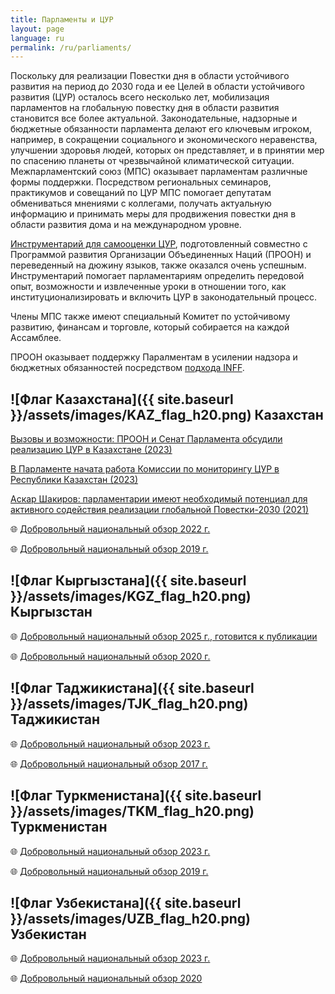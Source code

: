 ```yaml
---
title: Парламенты и ЦУР
layout: page
language: ru
permalink: /ru/parliaments/
---
```


Поскольку для реализации Повестки дня в области устойчивого развития на период до 2030 года и ее Целей в области устойчивого развития (ЦУР) осталось всего несколько лет, мобилизация парламентов на глобальную повестку дня в области развития становится все более актуальной. Законодательные, надзорные и бюджетные обязанности парламента делают его ключевым игроком, например, в сокращении социального и экономического неравенства, улучшении здоровья людей, которых он представляет, и в принятии мер по спасению планеты от чрезвычайной климатической ситуации. Межпарламентский союз (МПС) оказывает парламентам различные формы поддержки. Посредством региональных семинаров, практикумов и совещаний по ЦУР МПС помогает депутатам обмениваться мнениями с коллегами, получать актуальную информацию и принимать меры для продвижения повестки дня в области развития дома и на международном уровне.

[Инструментарий для самооценки ЦУР](https://www.ipu.org/resources/publications/toolkits/2017-01/parliaments-and-sustainable-development-goals-self-assessment-toolkit), подготовленный совместно с Программой развития Организации Объединенных Наций (ПРООН) и переведенный на дюжину языков, также оказался очень успешным. Инструментарий помогает парламентариям определить передовой опыт, возможности и извлеченные уроки в отношении того, как институционализировать и включить ЦУР в законодательный процесс.

Члены МПС также имеют специальный Комитет по устойчивому развитию, финансам и торговле, который собирается на каждой Ассамблее.

ПРООН оказывает поддержку Паралментам в усилении надзора и бюджетных обязанностей посредством [подхода INFF](https://inff.org/).


## ![Флаг Казахстана]({{ site.baseurl }}/assets/images/KAZ_flag_h20.png) Казахстан

[Вызовы и возможности: ПРООН и Сенат Парламента обсудили реализацию ЦУР в Казахстане (2023)](https://www.undp.org/ru/kazakhstan/news/vyzovy-i-vozmozhnosti-proon-i-senat-parlamenta-obsudili-realizaciyu-cur-v-kazakhstane)

[В Парламенте начата работа Комиссии по мониторингу ЦУР в Республики Казахстан (2023)](https://senate.parlam.kz/ru-RU/blog/663/news/details/28912) 

[Аскар Шакиров: парламентарии имеют необходимый потенциал для активного содействия реализации глобальной Повестки-2030 (2021)](https://senate.parlam.kz/ru-RU/pages/details/5690?type=internationalactivity&title=%D0%9C%D0%B5%D0%B6%D0%B4%D1%83%D0%BD%D0%B0%D1%80%D0%BE%D0%B4%D0%BD%D0%B0%D1%8F%20%D0%B4%D0%B5%D1%8F%D1%82%D0%B5%D0%BB%D1%8C%D0%BD%D0%BE%D1%81%D1%82%D1%8C) 


🌐 [Добровольный национальный обзор 2022 г.](https://hlpf.un.org/countries/kazakhstan/voluntary-national-review-2022)

🌐 [Добровольный национальный обзор 2019 г.](https://hlpf.un.org/countries/kazakhstan/voluntary-national-review-2019)



## ![Флаг Кыргызстана]({{ site.baseurl }}/assets/images/KGZ_flag_h20.png) Кыргызстан

🌐 [Добровольный национальный обзор 2025 г., готовится к публикации](https://hlpf.un.org/countries/kyrgyzstan/voluntary-national-review-2025)

🌐 [Добровольный национальный обзор 2020 г.](https://hlpf.un.org/countries/kyrgyzstan/voluntary-national-review-2020)



## ![Флаг Таджикистана]({{ site.baseurl }}/assets/images/TJK_flag_h20.png) Таджикистан

🌐 [Добровольный национальный обзор 2023 г.](https://hlpf.un.org/countries/tajikistan/voluntary-national-reviews-2023)

🌐 [Добровольный национальный обзор 2017 г.](https://hlpf.un.org/countries/tajikistan/voluntary-national-review-2017)




## ![Флаг Туркменистана]({{ site.baseurl }}/assets/images/TKM_flag_h20.png) Туркменистан

🌐 [Добровольный национальный обзор 2023 г.](https://hlpf.un.org/countries/turkmenistan/voluntary-national-reviews-2023)

🌐 [Добровольный национальный обзор 2019 г.](https://hlpf.un.org/countries/turkmenistan/voluntary-national-review-2019)



## ![Флаг Узбекистана]({{ site.baseurl }}/assets/images/UZB_flag_h20.png) Узбекистан

🌐 [Добровольный национальный обзор 2023 г.](https://hlpf.un.org/countries/uzbekistan/voluntary-national-reviews-2023)

🌐 [Добровольный национальный обзор 2020](https://hlpf.un.org/countries/uzbekistan/voluntary-national-review-2020)


